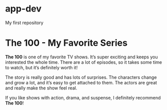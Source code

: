 # app-dev
My first repository
# The 100 - My Favorite Series

**The 100** is one of my favorite TV shows. It’s super exciting and keeps you interested the whole time. There are a lot of episodes, so it takes some time to watch, but it’s definitely worth it!

The story is really good and has lots of surprises. The characters change and grow a lot, and it’s easy to get attached to them. The actors are great and really make the show feel real.

If you like shows with action, drama, and suspense, I definitely recommend **The 100**!
